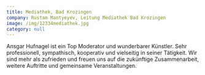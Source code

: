 ```yaml
---
title: Mediathek, Bad Krozingen
company: Rustam Mantyeyev, Leitung Mediathek Bad Krozingen
image: /img/12334mediathek.jpg
category: null
---
```

Ansgar Hufnagel ist ein Top Moderator und wunderbarer Künstler. Sehr professionell, 
sympathisch, kooperativ und vielseitig in seiner Tätigkeit. Wir sind mehr als zufrieden 
und freuen uns auf die zukünftige Zusammenarbeit, weitere Auftritte und gemeinsame 
Veranstaltungen.